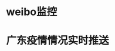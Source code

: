 <!--
 * @Author: whalefall
 * @Date: 2021-03-06 19:21:33
 * @LastEditTime: 2021-06-05 17:41:38
 * @Description: 
-->
# weibo监控
# 广东疫情情况实时推送


